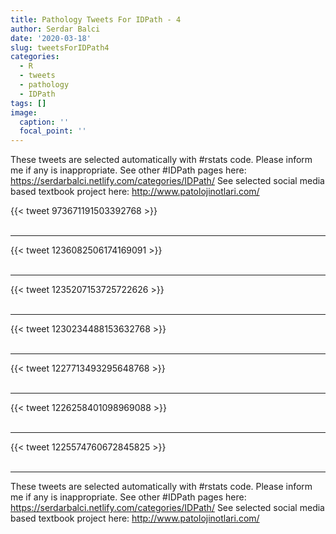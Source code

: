 ```yaml
---
title: Pathology Tweets For IDPath - 4
author: Serdar Balci
date: '2020-03-18'
slug: tweetsForIDPath4
categories:
  - R
  - tweets
  - pathology
  - IDPath
tags: []
image:
  caption: ''
  focal_point: ''
---
```



These tweets are selected automatically with #rstats code. Please inform me if any is inappropriate.
See other #IDPath pages here: https://serdarbalci.netlify.com/categories/IDPath/ 
See selected social media based textbook project here: http://www.patolojinotlari.com/

{{< tweet 973671191503392768 >}}
<br>
<br>
<hr>
{{< tweet 1236082506174169091 >}}
<br>
<br>
<hr>
{{< tweet 1235207153725722626 >}}
<br>
<br>
<hr>
{{< tweet 1230234488153632768 >}}
<br>
<br>
<hr>
{{< tweet 1227713493295648768 >}}
<br>
<br>
<hr>
{{< tweet 1226258401098969088 >}}
<br>
<br>
<hr>
{{< tweet 1225574760672845825 >}}
<br>
<br>
<hr>


These tweets are selected automatically with #rstats code. Please inform me if any is inappropriate.
See other #IDPath pages here: https://serdarbalci.netlify.com/categories/IDPath/ 
See selected social media based textbook project here: http://www.patolojinotlari.com/
